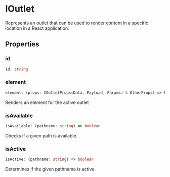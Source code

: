 # IOutlet

Represents an outlet that can be used to render content in a specific location in a React application.

## Properties

### id

```ts
id: string
```

### element

```ts
element: (props: IOutletProps<Data, Payload, Params> & OtherProps) => ReactElement<any, string | JSXElementConstructor<any>>
```

Renders an element for the active outlet

### isAvailable

```ts
isAvailable: (pathname: string) => boolean
```

Checks if a given path is available.

### isActive

```ts
isActive: (pathname: string) => boolean
```

Determines if the given pathname is active.

